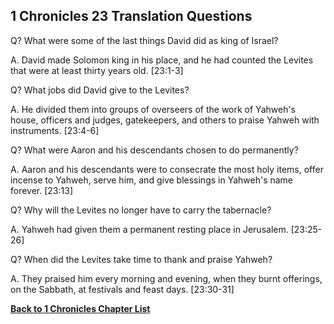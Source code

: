 ## 1 Chronicles 23 Translation Questions ##

Q? What were some of the last things David did as king of Israel?

A. David made Solomon king in his place, and he had counted the Levites that were at least thirty years old. [23:1-3]

Q? What jobs did David give to the Levites?

A. He divided them into groups of overseers of the work of Yahweh's house, officers and judges, gatekeepers, and others to praise Yahweh with instruments. [23:4-6]

Q? What were Aaron and his descendants chosen to do permanently?

A. Aaron and his descendants were to consecrate the most holy items, offer incense to Yahweh, serve him, and give blessings in Yahweh's name forever. [23:13]

Q? Why will the Levites no longer have to carry the tabernacle?

A. Yahweh had given them a permanent resting place in Jerusalem. [23:25-26]

Q? When did the Levites take time to thank and praise Yahweh?

A. They praised him every morning and evening, when they burnt offerings, on the Sabbath, at festivals and feast days. [23:30-31]

__[Back to 1 Chronicles Chapter List](./)__

